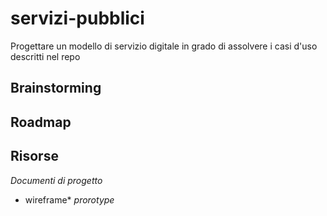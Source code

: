 # servizi-pubblici
Progettare un modello di servizio digitale in grado di assolvere i casi d'uso descritti nel repo

## Brainstorming

## Roadmap

## Risorse
*Documenti di progetto*
* wireframe*
*prorotype*
